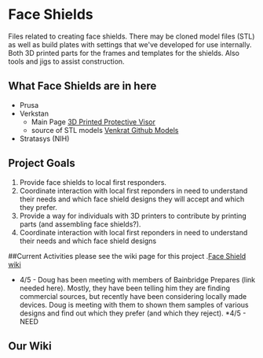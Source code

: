 # Face Shields

Files related to creating face shields. There may be cloned model files (STL) as well as build plates with settings that 
we've developed for use internally. Both 3D printed parts for the frames and templates for the shields. Also tools and jigs
to assist construction.

## What Face Shields are in here

* Prusa 
* Verkstan 
  * Main Page [3D Printed Protective Visor](https://3dverkstan.se/protective-visor/) 
  * source of STL models [Venkrat Github Models](https://github.com/Cederb/Faceshield.nu/tree/master/North%20America/3D%20Printing%20Files%20(STL))
* Stratasys (NIH)

## Project Goals
1. Provide face shields to local first responders.
3. Coordinate interaction with local first reponders in need to understand their needs and which face shield designs they will accept and which they prefer.
2. Provide a way for individuals with 3D printers to contribute by printing parts (and assembling face shields?).  
3. Coordinate interaction with local first reponders in need to understand their needs and which face shield designs 

##Current Activities
please see the wiki page for this project .[Face Shield wiki](https://github.com/BainbridgeArtisanResourceNetwork/COVID-19/wiki/Face-Shields)
* 4/5 - Doug has been meeting with members of Bainbridge Prepares (link needed here). Mostly, they have been telling him they are finding commercial sources, but recently have been considering locally made devices. Doug is meeting with them to shown them samples of various designs and find out which they prefer (and which they reject).
*4/5 - NEED

## Our Wiki
